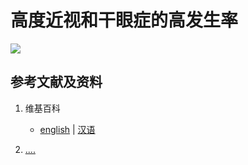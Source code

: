# 高度近视和干眼症的高发生率

![](/images/理解手机时代人类学习和工作面临的困境/高度近视和干眼症的高发生率/1a1.jpg)

## 参考文献及资料

1. 维基百科
	- [english](.....) | [汉语](...)

2. [....](https://web.archive.org/web/20120520061156/http://www.sitance.com/cause/index.php) 


